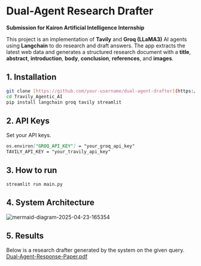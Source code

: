 # Dual-Agent Research Drafter  
**Submission for Kairon Artificial Intelligence Internship**

This project is an implementation of **Tavily** and **Groq (LLaMA3)** AI agents using **Langchain** to do research and draft answers. The app extracts the latest web data and generates a structured research document with a **title**, **abstract**, **introduction**, **body**, **conclusion**, **references**, and **images**.

## 1. Installation
```bash
git clone [https://github.com/your-username/dual-agent-drafter](https://github.com/SketchyCarrot/Tavily_Agentic_AI.git)
cd Travily_Agentic_AI
pip install langchain groq tavily streamlit
```

## 2. API Keys
Set your API keys.
```markdown
os.environ["GROQ_API_KEY"] = "your_groq_api_key"
TAVILY_API_KEY = "your_travily_api_key"
```

## 3. How to run
```streamlit run main.py```

## 4. System Architecture
![mermaid-diagram-2025-04-23-165354](https://github.com/user-attachments/assets/cb4d2da3-8108-4f48-b344-b1a3822acd8c)

## 5. Results
Below is a research drafter generated by the system on the given query.
[Dual-Agent-Response-Paper.pdf](https://github.com/user-attachments/files/19866410/Dual-Agent-Response-Paper.pdf)
